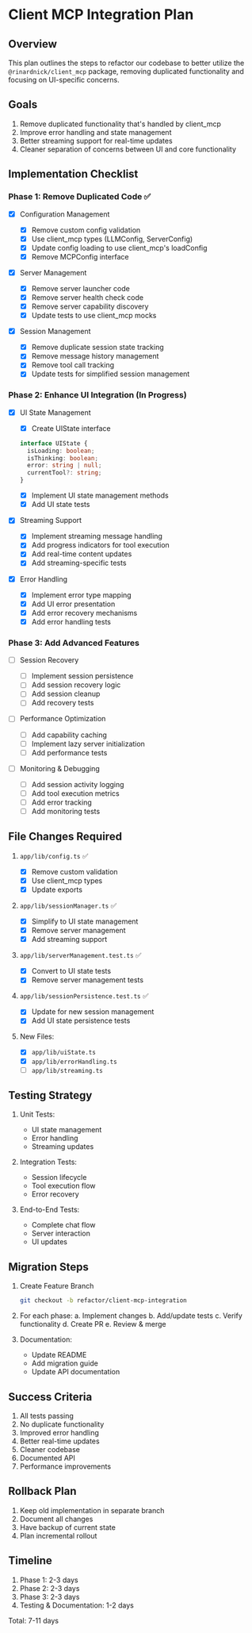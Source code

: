 # Client MCP Integration Plan

## Overview

This plan outlines the steps to refactor our codebase to better utilize the `@rinardnick/client_mcp` package, removing duplicated functionality and focusing on UI-specific concerns.

## Goals

1. Remove duplicated functionality that's handled by client_mcp
2. Improve error handling and state management
3. Better streaming support for real-time updates
4. Cleaner separation of concerns between UI and core functionality

## Implementation Checklist

### Phase 1: Remove Duplicated Code ✅

- [x] Configuration Management

  - [x] Remove custom config validation
  - [x] Use client_mcp types (LLMConfig, ServerConfig)
  - [x] Update config loading to use client_mcp's loadConfig
  - [x] Remove MCPConfig interface

- [x] Server Management

  - [x] Remove server launcher code
  - [x] Remove server health check code
  - [x] Remove server capability discovery
  - [x] Update tests to use client_mcp mocks

- [x] Session Management
  - [x] Remove duplicate session state tracking
  - [x] Remove message history management
  - [x] Remove tool call tracking
  - [x] Update tests for simplified session management

### Phase 2: Enhance UI Integration (In Progress)

- [x] UI State Management

  - [x] Create UIState interface

  ```typescript
  interface UIState {
    isLoading: boolean;
    isThinking: boolean;
    error: string | null;
    currentTool?: string;
  }
  ```

  - [x] Implement UI state management methods
  - [x] Add UI state tests

- [x] Streaming Support

  - [x] Implement streaming message handling
  - [x] Add progress indicators for tool execution
  - [x] Add real-time content updates
  - [x] Add streaming-specific tests

- [x] Error Handling
  - [x] Implement error type mapping
  - [x] Add UI error presentation
  - [x] Add error recovery mechanisms
  - [x] Add error handling tests

### Phase 3: Add Advanced Features

- [ ] Session Recovery

  - [ ] Implement session persistence
  - [ ] Add session recovery logic
  - [ ] Add session cleanup
  - [ ] Add recovery tests

- [ ] Performance Optimization

  - [ ] Add capability caching
  - [ ] Implement lazy server initialization
  - [ ] Add performance tests

- [ ] Monitoring & Debugging
  - [ ] Add session activity logging
  - [ ] Add tool execution metrics
  - [ ] Add error tracking
  - [ ] Add monitoring tests

## File Changes Required

1. `app/lib/config.ts` ✅

   - [x] Remove custom validation
   - [x] Use client_mcp types
   - [x] Update exports

2. `app/lib/sessionManager.ts` ✅

   - [x] Simplify to UI state management
   - [x] Remove server management
   - [x] Add streaming support

3. `app/lib/serverManagement.test.ts` ✅

   - [x] Convert to UI state tests
   - [x] Remove server management tests

4. `app/lib/sessionPersistence.test.ts` ✅

   - [x] Update for new session management
   - [x] Add UI state persistence tests

5. New Files:
   - [x] `app/lib/uiState.ts`
   - [x] `app/lib/errorHandling.ts`
   - [ ] `app/lib/streaming.ts`

## Testing Strategy

1. Unit Tests:

   - UI state management
   - Error handling
   - Streaming updates

2. Integration Tests:

   - Session lifecycle
   - Tool execution flow
   - Error recovery

3. End-to-End Tests:
   - Complete chat flow
   - Server interaction
   - UI updates

## Migration Steps

1. Create Feature Branch

   ```bash
   git checkout -b refactor/client-mcp-integration
   ```

2. For each phase:
   a. Implement changes
   b. Add/update tests
   c. Verify functionality
   d. Create PR
   e. Review & merge

3. Documentation:
   - Update README
   - Add migration guide
   - Update API documentation

## Success Criteria

1. All tests passing
2. No duplicate functionality
3. Improved error handling
4. Better real-time updates
5. Cleaner codebase
6. Documented API
7. Performance improvements

## Rollback Plan

1. Keep old implementation in separate branch
2. Document all changes
3. Have backup of current state
4. Plan incremental rollout

## Timeline

1. Phase 1: 2-3 days
2. Phase 2: 2-3 days
3. Phase 3: 2-3 days
4. Testing & Documentation: 1-2 days

Total: 7-11 days
